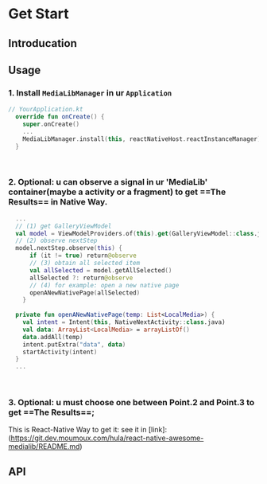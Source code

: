 # Get Start

## Introducation

## Usage
### 1. Install `MediaLibManager` in ur `Application`
```kotlin
// YourApplication.kt
  override fun onCreate() {
    super.onCreate()
    ...
    MediaLibManager.install(this, reactNativeHost.reactInstanceManager)
  }

```
<br/>

### 2. Optional: u can observe a signal in ur 'MediaLib' container(maybe a activity or a fragment) to get ==The Results== in Native Way.
```kotlin
  ...
  // (1) get GalleryViewModel
  val model = ViewModelProviders.of(this).get(GalleryViewModel::class.java)
  // (2) observe nextStep
  model.nextStep.observe(this) {
      if (it != true) return@observe
      // (3) obtain all selected item
      val allSelected = model.getAllSelected()
      allSelected ?: return@observe
      // (4) for example: open a new native page
      openANewNativePage(allSelected)
    }
  
  private fun openANewNativePage(temp: List<LocalMedia>) {
    val intent = Intent(this, NativeNextActivity::class.java)
    val data: ArrayList<LocalMedia> = arrayListOf()
    data.addAll(temp)
    intent.putExtra("data", data)
    startActivity(intent)
  }
  ...

```
<br/>

### 3. Optional: u must choose one between Point.2 and Point.3 to get ==The Results==; 
  This is React-Native Way to get it:
  see it in [link]:(https://git.dev.moumoux.com/hula/react-native-awesome-medialib/README.md)

## API